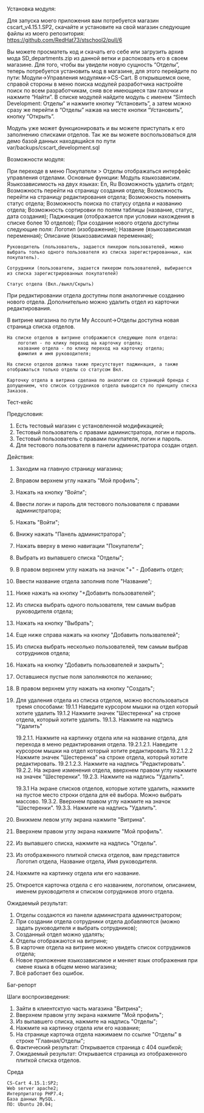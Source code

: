 Установка модуля:

Для запуска моего приложения вам потребуется магазин  cscart_v4.15.1.SP2, скачайте и установите на свой магазин следующие файлы из моего репозитория: https://github.com/RedHat73/stschool2/pull/6

Вы можете просматеть код и скачать его себе или загрузить архив мода SD_departments.zip из данной ветки  и распоковать его в своем магазине. Для того, чтобы вы увидели новую сущность “Отделы”, теперь потребуется установить мод в магазине, для этого перейдите по пути: Модули->Управления модулями->CS-Cart. В открывшемся окне, справой стороны в меню поиска модулей разработчика настройте поиск по всем разработчикам, сняв все имеющиеся там галочки и нажмите “Найти”. В списке модулей найдите модуль с именем “Simtech Development: Отделы” и нажмите кнопку “Установить”, а затем можно сразу же перейти в “Отделы” нажав на месте кнопки “Установить”, кнопку “Открыть”.

Модуль уже может функционировать и вы можете приступать к его заполнению списками отделов. Так же вы можете воспользоваться для демо базой данных находящийся по пути var/backups/cscart_development.sql

Возможности модуля:

При переходе в меню Покупатели > Отделы  отображаться интерфейс управления отделами. Основные функции:
    Модуль языкозависим. Языкозависимость на двух языках: En, Ru
    Возможность удалить отдел;
    Возможность перейти на страницу создания отдела;
    Возможность перейти на страницу редактирования отдела;
    Возможность поменять статус отдела;
    Возможность поиска по статусу отдела и названию отдела;
    Возможность сортировки по полям таблицы (название, статус, дата создания);
    Паджинация (отображается при условии нахождения в списке более 10 отделов);
При создании нового отдела доступны следующие поля:
    Логотип (изображение);
    Название (языкозависимая переменная);
    Описание (языкозависимая переменная);

    Руководитель (пользователь, задается пикером пользователей, можно выбрать только одного пользователя из списка зарегистрированных, как покупатель).

    Сотрудники (пользователи, задается пикером пользователей, выбирается из списка зарегистрированных покупателей)

    Статус отдела (Вкл./выкл/Скрыть)

При редактировании отдела доступны поля аналогичные созданию нового отдела. Дополнительно можно удалить отдел из карточки редактирования.

В витрине магазина по пути My Account->Отделы доступна новая страница списка отделов.

    На списке отделов в витрине отображаются следующие поля отдела:
        логотип - по клику переход на карточку отдела;
        название отдела - по клику переход на карточку отдела;
        фамилия и имя руководителя;

    На списке отделов должна также присутствует паджинация, а также отображаться только отделы со статусом Вкл.

    Карточку отдела в витрина сделана по аналогии со страницей бренда с допущением, что список сотрудников отдела выводится по принципу списка Заказов.

Тест-кейс

Предусловия:

1. Есть тестовый магазин с установленной модификацией;
2. Тестовый пользователь с правами администратора, логин и пароль.
3. Тестовый пользователь с правами покупателя, логин и пароль.
4.  Для тестового пользователя в панели администратора создан отдел.

Действия:

1. Заходим на главную страницу магазина;
2. Вправом верхнем углу нажать "Мой профиль";
3. Нажать на кнопку "Войти";
4. Ввести логин и пароль для тестового пользователя с правами администратора;
5. Нажать "Войти";
6. Внижу нажать "Панель администратора";
7. Нажать вверху в меню навигации "Покупатели";
8. Выбрать из выпавшего списка "Отделы";
9. В правом верхнем углу нажать на значок "+" - Добавить отдел;
10. Ввести название отдела заполнив поле "Название";
11. Ниже нажать на кнопку "+Добавить пользователей";
12. Из списка выбрать одного пользователя, тем самым выбрав руководителя отдела;
13. Нажать на кнопку "Выбрать";
14. Еще ниже справа нажать на кнопку "Добавить пользвателей";
15. Из списка выбрать несколько пользователей, тем самым выбрав сотрудников отдела;
16. Нажать на кнопку "Добавить пользователей и закрыть";
17. Оставшиеся пустые поля заполняются по желанию;
18. В правом верхнем углу нажать на кнопку "Создать";
19. Для удаления отдела из списка отделов, можно воспользоваться тремя способами:
    19.1.1 Наведите курсором мышки на отдел который хотите удалить
    19.1.2 Нажмите значек "Шестеренка" на строке отдела, который хотите удалить.
    19.1.3. Нажмите на надпись "Удалить"

    19.2.1.1. Нажмите на картинку отдела или на название отдела, для перехода в меню редактирования отдела.
    19.2.1.2.1. Наведите курсором мышки на отдел который хотите редактировать
    19.2.1.2.2 Нажмите значек "Шестеренка" на строке отдела, который хотите редактировать.
    19.2.1.2.3. Нажмите на надпись "Редактировать".
    19.2.2. На экране изменения отдела, вверхнем правом углу нажмите на значек "Шестеренки".
    19.2.3. Нажмите на надпись "Удалить".

    19.3.1 На экране списков отделов, которые хотите удалить, нажмите на пустое место строки отдела  для её выбора. Можно выбрать массово.
    19.3.2. Вверхнем правом углу нажмите на значок "Шестеренки".
    19.3.3. Нажмите на надпись "Удалить".

20. Внижмем левом углу экрана нажмите "Витрина".
21. Вверхнем правом углу экрана нажмите "Мой профиль".
22. Из выпавшего списка, нажмите на надпись "Отделы".
23. Из отображенного плиткой списка отделов, вам представится Логотип отдела, Название отдела, Имя руководителя.
24. Нажмите на картинку отдела или его название.
25. Откроется карточка отдела с его названием, логотипом, описанием, именем руководителя и списком сотрудников этого отдела.

Ожидаемый результат:

1. Отделы создаются из панели администрата администратором;
2. При создании отдела сотрудники отдела добавляются (можно задать руководителя и выбрать сотрудников);
3. Созданный отдел можно удалять;
4. Отделы отображаются на витрине;
5. В карточке отдела на витрине можно увидеть список сотрудников отдела;
6. Новое приложение языкозависимое и меняет язык отображения при смене языка в общем меню магазина;
7. Всё работает без ошибок.

Баг-репорт

Шаги воспроизведения:

1. Зайти в клиентсктую часть магазина "Витрина";
2. Вверхнем правом углу экрана нажмите "Мой профиль";
3. Из выпавшего списка, нажмите на надпись "Отделы";
4. Нажмите на картинку отдела или его название;
5. На странице карточка отдела нажимаем по ссылке "Отделы" в строке "Главная/Отделы";
6. Фактический результат: Открывается страница с 404 ошибкой;
7. Ожидаемый результат: Открывается страница из отображенного плиткой списка отделов.

Среда

    CS-Cart 4.15.1:SP2;
    Web server apache2;
    Интерпритатор PHP7.4;
    База данных MySQL.
    ПО: Ubuntu 20.04;